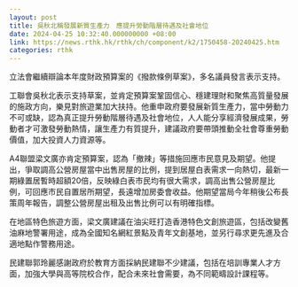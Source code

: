 ```yaml
---
layout: post
title: 吳秋北稱發展新質生產力　應提升勞動階層待遇及社會地位
date: 2024-04-25 10:32:40.000000000 +08:00
link: https://news.rthk.hk/rthk/ch/component/k2/1750458-20240425.htm
categories: rthk
---
```


立法會繼續辯論本年度財政預算案的《撥款條例草案》，多名議員發言表示支持。

工聯會吳秋北表示支持草案，並肯定預算案鞏固信心、穩建理財和聚焦高質量發展的施政方向，樂見對旅遊業加大扶持。他重申政府要發展新質生產力，當中勞動力不可或缺，認為真正提升勞動階層待遇及社會地位，人人能分享經濟發展成果，勞動者才可激發勞動熱情，讓生產力有質提升，建議政府要帶頭推動全社會尊重勞動價值，加大投資人力資源等。

A4聯盟梁文廣亦肯定預算案，認為「撤辣」等措施回應巿民意見及期望。他提出，爭取調高公營房屋當中出售房屋的比例，提到居屋白表需求一向熱切，最新一期綠置居暫時超額20倍，反映綠白表巿民均有很大需求，調高出售公營房屋比例，可回應巿民自置居所期望，長遠增加房委會收益。他期望當局今年稍後公布長策周年報告，調整公營房屋出租及出售比例可以有明確指標。

在地區特色旅遊方面，梁文廣建議在油尖旺打造香港特色文創旅遊區，包括改變舊油麻地警署用途，成為全國知名網紅景點及青年文創基地，並另行尋求更先進及合適地點作警務用途。

民建聯郭玲麗感謝政府於教育方面採納民建聯不少建議，包括在培訓專業人才方面，加強大學與高等院校合作，配合未來社會需要，為不同範疇設計課程等。
